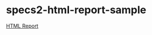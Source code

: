 # specs2-html-report-sample

[HTML Report](https://nomadblacky.github.io/specs2-html-report-sample/)
